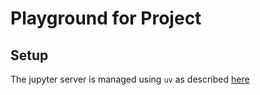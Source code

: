 # Playground for Project

## Setup

The jupyter server is managed using `uv` as described [here](https://docs.astral.sh/uv/guides/integration/jupyter/)
